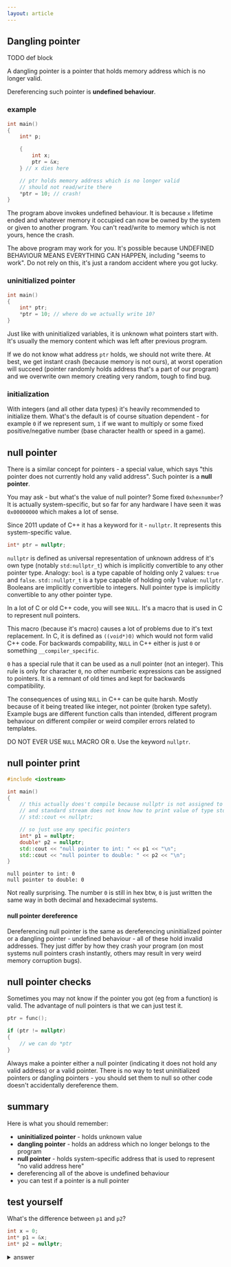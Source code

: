```yaml
---
layout: article
---
```


## Dangling pointer

TODO def block

<div class="note success">

A dangling pointer is a pointer that holds memory address which is no longer valid.

Dereferencing such pointer is **undefined behaviour**.
</div>

### example

```c++
int main()
{
    int* p;

    {
        int x;
        ptr = &x;
    } // x dies here

    // ptr holds memory address which is no longer valid
    // should not read/write there
    *ptr = 10; // crash!
}
```

The program above invokes undefined behaviour. It is because `x` lifetime ended and whatever memory it occupied can now be owned by the system or given to another program. You can't read/write to memory which is not yours, hence the crash.

<div class="note warning">

The above program may work for you. It's possible because UNDEFINED BEHAVIOUR MEANS EVERYTHING CAN HAPPEN, including "seems to work". Do not rely on this, it's just a random accident where you got lucky.
</div>

### uninitialized pointer

```c++
int main()
{
    int* ptr;
    *ptr = 10; // where do we actually write 10?
}
```

Just like with uninitialized variables, it is unknown what pointers start with. It's usually the memory content which was left after previous program.

If we do not know what address `ptr` holds, we should not write there. At best, we get instant crash (because memory is not ours), at worst operation will succeed (pointer randomly holds address that's a part of our program) and we overwrite own memory creating very random, tough to find bug.

### initialization

With integers (and all other data types) it's heavily recommended to initialize them. What's the default is of course situation dependent - for example `0` if we represent sum, `1` if we want to multiply or some fixed positive/negative number (base character health or speed in a game).

## null pointer

There is a similar concept for pointers - a special value, which says "this pointer does not currently hold any valid address". Such pointer is a **null pointer**.

You may ask - but what's the value of null pointer? Some fixed `0xhexnumber`? It is actually system-specific, but so far for any hardware I have seen it was `0x00000000` which makes a lot of sense.

Since 2011 update of C++ it has a keyword for it - `nullptr`. It represents this system-specific value.

```c++
int* ptr = nullptr;
```

`nullptr` is defined as universal representation of unknown address of it's own type (notably `std:nullptr_t`) which is implicitly convertible to any other pointer type. Analogy: `bool` is a type capable of holding only 2 values: `true` and `false`. `std::nullptr_t` is a type capable of holding only 1 value: `nullptr`. Booleans are implicitly convertible to integers. Null pointer type is implicitly convertible to any other pointer type.

<div class="note warning">

In a lot of C or old C++ code, you will see `NULL`. It's a macro that is used in C to represent null pointers.

This macro (because it's macro) causes a lot of problems due to it's text replacement. In C, it is defined as `((void*)0)` which would not form valid C++ code. For backwards compability, `NULL` in C++ either is just `0` or something `__compiler_specific`.

`0` has a special rule that it can be used as a null pointer (not an integer). This rule is only for character `0`, no other numberic expressions can be assigned to pointers. It is a remnant of old times and kept for backwards compatibility.

The consequences of using `NULL` in C++ can be quite harsh. Mostly because of it being treated like integer, not pointer (broken type safety). Example bugs are different function calls than intended, different program behaviour on different compiler or weird compiler errors related to templates.
</div>

<div class="note pro-tip">

DO NOT EVER USE `NULL` MACRO OR `0`. Use the keyword `nullptr`.
</div>

## null pointer print

```c++
#include <iostream>

int main()
{
    // this actually does't compile because nullptr is not assigned to any type
    // and standard stream does not know how to print value of type std::nullptr_t
    // std::cout << nullptr;

    // so just use any specific pointers
    int* p1 = nullptr;
    double* p2 = nullptr;
    std::cout << "null pointer to int: " << p1 << "\n";
    std::cout << "null pointer to double: " << p2 << "\n";
}
```

```
null pointer to int: 0
null pointer to double: 0
```

Not really surprising. The number `0` is still in hex btw, `0` is just written the same way in both decimal and hexadecimal systems.

<div class="note info">
<h4>null pointer dereference</h4>

Dereferencing null pointer is the same as dereferencing uninitialized pointer or a dangling pointer - undefined behaviour - all of these hold invalid addresses. They just differ by how they crash your program (on most systems null pointers crash instantly, others may result in very weird memory corruption bugs).
</div>

## null pointer checks

Sometimes you may not know if the pointer you got (eg from a function) is valid. The advantage of null pointers is that we can just test it.

```c++
ptr = func();

if (ptr != nullptr)
{
    // we can do *ptr
}
```

<div class="note pro-tip">
Always make a pointer either a null pointer (indicating it does not hold any valid address) or a valid pointer. There is no way to test uninitialized pointers or dangling pointers - you should set them to null so other code doesn't accidentally dereference them.
</div>


## summary

Here is what you should remember:

- **uninitialized pointer** - holds unknown value
- **dangling pointer** - holds an address which no longer belongs to the program
- **null pointer** - holds system-specific address that is used to represent "no valid address here"
- dereferencing all of the above is undefined behaviour
- you can test if a pointer is a null pointer

## test yourself

What's the difference between `p1` and `p2`?

```c++
int x = 0;
int* p1 = &x;
int* p2 = nullptr;
```

<details>
<summary>answer</summary>
<p markdown="block">

`p1` holds a valid address of an integer which holds 0. `p2` holds invalid address.

In other words, `p1` points to a valid object which has a certain value, `p2` does not point to any object. Don't be fooled by the zero - it's a valid integer. Similarly, there is a big difference in no mark (null) and a failed test (score 0).

![0 vs null](http://i.imgur.com/7QMhUom.jpg)

</p>
</details>
